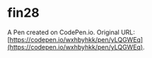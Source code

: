 # fin28

A Pen created on CodePen.io. Original URL: [https://codepen.io/wxhbyhkk/pen/yLQGWEq](https://codepen.io/wxhbyhkk/pen/yLQGWEq).

